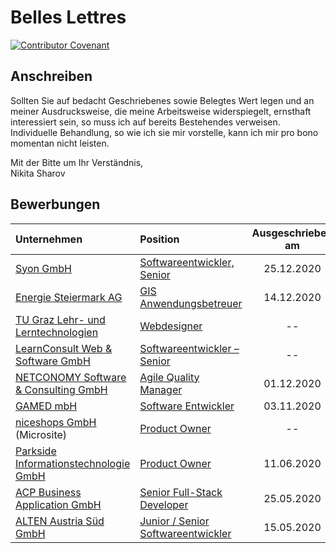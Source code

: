 # Belles Lettres

[![Contributor Covenant](https://img.shields.io/badge/Contributor%20Covenant-v2.0%20adopted-ff69b4.svg?style=for-the-badge)](https://github.com/nikita-sharov/.github/blob/master/CODE_OF_CONDUCT.md)

## Anschreiben


Sollten Sie auf bedacht Geschriebenes sowie Belegtes Wert legen und an meiner Ausdrucksweise, die meine Arbeitsweise widerspiegelt, ernsthaft interessiert sein, so muss ich auf bereits Bestehendes verweisen. Individuelle Behandlung, so wie ich sie mir vorstelle, kann ich mir pro bono momentan nicht leisten.

Mit der Bitte um Ihr Verständnis,  
Nikita Sharov

## Bewerbungen

|Unternehmen|Position|Ausgeschrieben am|
|:----------|:-------|:---------------:|
|[Syon GmbH](http://www.syon.at/)|[Softwareentwickler, Senior]()|25.12.2020|
|[Energie Steiermark AG](https://www.e-steiermark.com/)|[GIS Anwendungsbetreuer](applications-for-employment/e-steiermark/gis-anwendungsbetreuer.md)|14.12.2020|
|[TU Graz Lehr- und Lerntechnologien](https://www.tugraz.at/oe/lehr-und-lerntechnologien/home/)|[Webdesigner](applications-for-employment/tugraz/webdesigner.md)|--|
|[LearnConsult Web & Software GmbH](https://www.learnconsult.com/)|[Softwareentwickler – Senior](applications-for-employment/learnconsult/softwareentwickler-senior.md)|--|
|[NETCONOMY Software & Consulting GmbH](https://www.netconomy.ne)|[Agile Quality Manager](applications-for-employment/netconomy/agile-quality-manager.md)|01.12.2020|
|[GAMED mbH](https://www.gamed.com/)|[Software Entwickler](applications-for-employment/gamed/software-entwickler.md)|03.11.2020|
|[niceshops GmbH](https://nicecodevalley.niceshops.com/) (Microsite)|[Product Owner](applications-for-employment/niceshops/product-owner.md)|--|
|[Parkside Informationstechnologie GmbH](https://www.parkside-interactive.com)|[Product Owner](applications-for-employment/parkside/product-owner.md)|11.06.2020|
|[ACP Business Application GmbH](https://www.acp.at/standorte/detail/graz-acp-business-applications-gmbh)|[Senior Full-Stack Developer](applications-for-employment/acp/senior-full-stack-developer.md)|25.05.2020|
|[ALTEN Austria Süd GmbH](https://www.alten.at)|[Junior / Senior Softwareentwickler](applications-for-employment/alten/junior-senior-softwareentwickler/motivational-letter.md)|15.05.2020|
